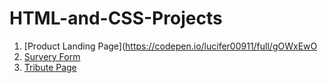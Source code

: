 # HTML-and-CSS-Projects
1. [Product Landing Page](https://codepen.io/lucifer00911/full/gOWxEwO
2. [Survery Form](https://codepen.io/lucifer00911/full/NWjjZYX)
3. [Tribute Page](https://codepen.io/lucifer00911/full/LYyWwbj)
